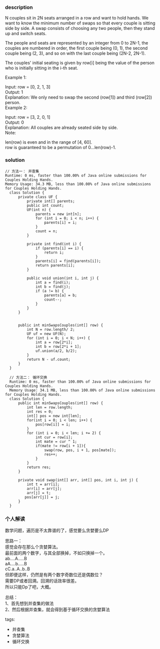 ### description    
  N couples sit in 2N seats arranged in a row and want to hold hands. We want to know the minimum number of swaps so that every couple is sitting side by side. A swap consists of choosing any two people, then they stand up and switch seats.  
    
  The people and seats are represented by an integer from 0 to 2N-1, the couples are numbered in order, the first couple being (0, 1), the second couple being (2, 3), and so on with the last couple being (2N-2, 2N-1).  
    
  The couples' initial seating is given by row[i] being the value of the person who is initially sitting in the i-th seat.  
    
  Example 1:  
    
  Input: row = [0, 2, 1, 3]  
  Output: 1  
  Explanation: We only need to swap the second (row[1]) and third (row[2]) person.  
  Example 2:  
    
  Input: row = [3, 2, 0, 1]  
  Output: 0  
  Explanation: All couples are already seated side by side.  
  Note:  
    
  len(row) is even and in the range of [4, 60].  
  row is guaranteed to be a permutation of 0...len(row)-1.  
    
### solution    
```    
// 方法一： 并查集  
Runtime: 0 ms, faster than 100.00% of Java online submissions for Couples Holding Hands.  
Memory Usage: 34.3 MB, less than 100.00% of Java online submissions for Couples Holding Hands.  
  class Solution {  
      private class UF {  
          private int[] parents;  
          public int count;  
          UF(int n) {  
              parents = new int[n];  
              for (int i = 0; i < n; i++) {  
                  parents[i] = i;  
              }  
              count = n;  
          }  
            
          private int find(int i) {  
              if (parents[i] == i) {  
                  return i;  
              }  
              parents[i] = find(parents[i]);  
              return parents[i];  
          }  
            
          public void union(int i, int j) {  
              int a = find(i);  
              int b = find(j);  
              if (a != b) {  
                  parents[a] = b;  
                  count--;  
              }  
          }  
      }  
        
        
      public int minSwapsCouples(int[] row) {  
          int N = row.length/ 2;  
          UF uf = new UF(N);  
          for (int i = 0; i < N; i++) {  
              int a = row[2*i];  
              int b = row[2*i + 1];  
              uf.union(a/2, b/2);  
          }  
          return N - uf.count;  
      }  
  }  
    
  // 方法二： 循环交换  
  Runtime: 0 ms, faster than 100.00% of Java online submissions for Couples Holding Hands.  
  Memory Usage: 34.1 MB, less than 100.00% of Java online submissions for Couples Holding Hands.  
  class Solution {  
      public int minSwapsCouples(int[] row) {  
          int len = row.length;  
          int res = 0;  
          int[] pos = new int[len];  
          for(int i = 0; i < len; i++) {  
              pos[row[i]] = i;  
          }  
          for (int i = 0; i < len; i += 2) {  
              int cur = row[i];  
              int mate = cur ^ 1;  
              if(mate != row[i + 1]){  
                  swap(row, pos, i + 1, pos[mate]);  
                  res++;  
              }  
          }  
          return res;  
      }  
    
      private void swap(int[] arr, int[] pos, int i, int j) {  
          int t = arr[i];  
          arr[i] = arr[j];  
          arr[j] = t;  
         pos[arr[j]] = j;  
      }  
  }  
```    
    
### 个人解读    
  数学问题，遍历是不太靠谱的了，感觉要么贪婪要么DP  
    
  思路一：  
  感觉会存在那么个贪婪算法。  
  最前面的两个数字，与其全部换掉，不如只换掉一个。    
  ab....A.....B  
  aA....b.....B  
  cC.a..A..b..B  
  但即便这样，仍然是有两个数字奇数位还是偶数位？  
  需要DP或者回溯。回溯的话效率很差。  
  所以只能Dp了吧，大概。  
    
  总结：  
  1、首先想到并查集的做法  
  2、然后根据并查集，就会得到基于循环交换的贪婪算法  
    
   
    
tags:    
  -  并查集  
  -  贪婪算法  
  -  循环交换  
